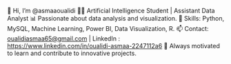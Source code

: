 👋 Hi, I’m @asmaaoualidi
👩‍💻 Artificial Intelligence Student | Assistant Data Analyst
📊 Passionate about data analysis and visualization.
🚀 Skills: Python, MySQL, Machine Learning, Power BI, Data Visualization, R.
📫 Contact: oualidiasmaa65@gmail.com | LinkedIn : https://www.linkedin.com/in/oualidi-asmaa-2247112a6
🌟 Always motivated to learn and contribute to innovative projects.


 

<!---
asmaaoualidi/asmaaoualidi is a ✨ special ✨ repository because its `README.md` (this file) appears on your GitHub profile.
You can click the Preview link to take a look at your changes.
--->
